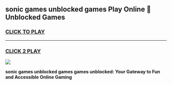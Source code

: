 
## sonic games unblocked games Play Online 👋 Unblocked Games
<h3>
<a href="https://premium.freeplayer.one?title=sonic_games_unblocked_games&ref=19F">CLICK TO PLAY</a></h3>
<hr>

<h3>
<a href="https://premium.freeplayer.one?title=sonic_games_unblocked_games&ref=19F">CLICK 2 PLAY</a>
  
</h3>

<a href="https://premium.freeplayer.one?title=sonic_games_unblocked_games&ref=19F"><img src="https://clearcache.store/games.png"></a>


**sonic games unblocked games games unblocked: Your Gateway to Fun and Accessible Online Gaming**
